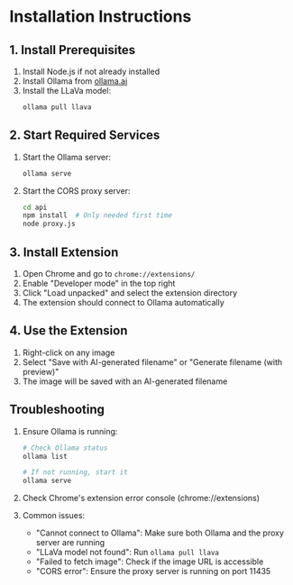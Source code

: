 # Installation Instructions

## 1. Install Prerequisites

1. Install Node.js if not already installed
2. Install Ollama from [ollama.ai](https://ollama.ai)
3. Install the LLaVa model:
   ```bash
   ollama pull llava
   ```

## 2. Start Required Services

1. Start the Ollama server:
   ```bash
   ollama serve
   ```

2. Start the CORS proxy server:
   ```bash
   cd api
   npm install  # Only needed first time
   node proxy.js
   ```

## 3. Install Extension

1. Open Chrome and go to `chrome://extensions/`
2. Enable "Developer mode" in the top right
3. Click "Load unpacked" and select the extension directory
4. The extension should connect to Ollama automatically

## 4. Use the Extension

1. Right-click on any image
2. Select "Save with AI-generated filename" or "Generate filename (with preview)"
3. The image will be saved with an AI-generated filename

## Troubleshooting

1. Ensure Ollama is running:
   ```bash
   # Check Ollama status
   ollama list
   
   # If not running, start it
   ollama serve
   ```

2. Check Chrome's extension error console (chrome://extensions)

3. Common issues:
   - "Cannot connect to Ollama": Make sure both Ollama and the proxy server are running
   - "LLaVa model not found": Run `ollama pull llava`
   - "Failed to fetch image": Check if the image URL is accessible
   - "CORS error": Ensure the proxy server is running on port 11435
